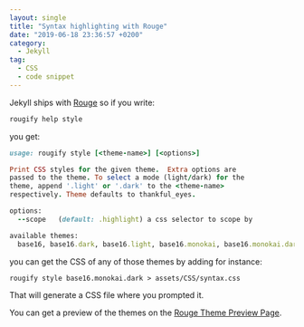 ```yaml
---
layout: single
title: "Syntax highlighting with Rouge"
date: "2019-06-18 23:36:57 +0200"
category:
  - Jekyll
tag:
  - CSS
  - code snippet
---
```


Jekyll ships with [Rouge](https://github.com/jneen/rouge) so if you write:

```ruby
rougify help style
```

you get:

```ruby
usage: rougify style [<theme-name>] [<options>]

Print CSS styles for the given theme.  Extra options are
passed to the theme. To select a mode (light/dark) for the
theme, append '.light' or '.dark' to the <theme-name>
respectively. Theme defaults to thankful_eyes.

options:
  --scope	(default: .highlight) a css selector to scope by

available themes:
  base16, base16.dark, base16.light, base16.monokai, base16.monokai.dark, base16.monokai.light, base16.solarized, base16.solarized.dark, base16.solarized.light, bw, colorful, github, gruvbox, gruvbox.dark, gruvbox.light, igorpro, molokai, monokai, monokai.sublime, pastie, thankful_eyes, tulip
```

you can get the CSS of any of those themes by adding for instance:

```
rougify style base16.monokai.dark > assets/CSS/syntax.css
```
That will generate a CSS file where you prompted it.

You can get a preview of the themes on the [Rouge Theme Preview Page](https://spsarolkar.github.io/rouge-theme-preview/).
